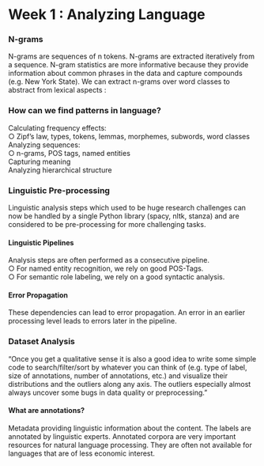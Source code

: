 # Week 1 : Analyzing Language

### N-grams

N-grams are sequences of n tokens. N-grams are extracted iteratively from a sequence. N-gram statistics are more informative because they provide information about common phrases in the data and capture compounds (e.g. New York State).
We can extract n-grams over word classes to abstract from lexical aspects :

### How can we find patterns in language?

Calculating frequency effects:<br/>
○ Zipf’s law, types, tokens, lemmas, morphemes, subwords, word classes<br/>
Analyzing sequences:<br/>
○ n-grams, POS tags, named entities<br/>
Capturing meaning<br/>
Analyzing hierarchical structure

### Linguistic Pre-processing

Linguistic analysis steps which used to be huge research challenges can now
be handled by a single Python library (spacy, nltk, stanza) and are
considered to be pre-processing for more challenging tasks.

#### Linguistic Pipelines

Analysis steps are often performed as a consecutive pipeline.<br/>
○ For named entity recognition, we rely on good POS-Tags.<br/>
○ For semantic role labeling, we rely on a good syntactic analysis.

#### Error Propagation

These dependencies can lead to error propagation. An error in an earlier processing level leads to errors later in the pipeline.

### Dataset Analysis

“Once you get a qualitative sense it is also a good idea to write some simple code to search/filter/sort by whatever you can think of (e.g. type of label, size of annotations, number of annotations, etc.) and visualize their distributions and the outliers along any axis. The outliers especially almost always uncover some bugs in data quality or preprocessing.”

#### What are annotations?

Metadata providing linguistic information about the content. The labels are annotated by linguistic experts. Annotated corpora are very important resources for natural language processing. They are often not available for languages that are of less economic interest.
